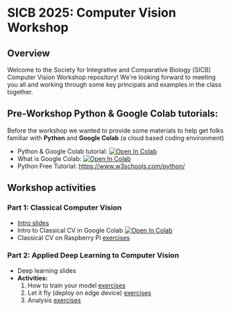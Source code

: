# SICB 2025: Computer Vision Workshop
## Overview

Welcome to the Society for Integrative and Comparative Biology (SICB) Computer Vision Workshop repository! We're looking forward to meeting you all and working through some key principals and examples in the class together. 


## Pre-Workshop Python & Google Colab tutorials:
Before the workshop we wanted to provide some materials to help get folks familiar with **Python** and **Google Colab** (a cloud based coding environment)

*   Python & Google Colab tutorial: [![Open In Colab](https://colab.research.google.com/assets/colab-badge.svg)](https://colab.research.google.com/github/Crall-Lab/SICB2025_CV/blob/main/Python_Intro_SICB_2025.ipynb)
*   What is Google Colab: [![Open In Colab](https://colab.research.google.com/assets/colab-badge.svg)](https://colab.research.google.com)
*   Python Free Tutorial: https://www.w3schools.com/python/


## Workshop activities

### Part 1: Classical Computer Vision
* [Intro slides](https://docs.google.com/presentation/d/1t7biQd1oQyQdRxmRBFH_isLmmbE3i0-U4gpYH14t9ME/edit?usp=sharing)
* Intro to Classical CV in Google Colab [![Open In Colab](https://colab.research.google.com/assets/colab-badge.svg)](https://colab.research.google.com/github/Crall-Lab/SICB2025_CV/blob/main/Classical_CV_Introduction.ipynb)
* Classical CV on Raspberry Pi [exercises](https://github.com/Crall-Lab/SICB2025_CV/tree/main/pi_classicalCV)

### Part 2: Applied Deep Learning to Computer Vision
* Deep learning slides
* **Activities:**
  1. How to train your model [exercises](https://github.com/Crall-Lab/SICB2025_CV/tree/main/deepLearningNotebooks/1_training)
  2. Let it fly (deploy on edge device) [exercises](https://github.com/Crall-Lab/SICB2025_CV/tree/main/deepLearningNotebooks/2_pi_deployment)
  3. Analysis [exercises](https://github.com/Crall-Lab/SICB2025_CV/tree/main/deepLearningNotebooks/3_analysis)

